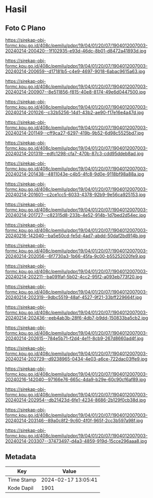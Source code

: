 # Hasil

## Foto C Plano

https://sirekap-obj-formc.kpu.go.id/408c/pemilu/pdpr/19/04/01/20/07/1904012007003-20240214-200420--1f102935-e93d-46dc-8b01-d8472a41893d.jpg

https://sirekap-obj-formc.kpu.go.id/408c/pemilu/pdpr/19/04/01/20/07/1904012007003-20240214-200659--d17181b5-c4e9-4697-9018-6abac9615a63.jpg

https://sirekap-obj-formc.kpu.go.id/408c/pemilu/pdpr/19/04/01/20/07/1904012007003-20240214-200907--8e511856-f815-40e8-8174-49e6d0447500.jpg

https://sirekap-obj-formc.kpu.go.id/408c/pemilu/pdpr/19/04/01/20/07/1904012007003-20240214-201026--c32b5256-14d1-43b2-ae90-f17e16e4a47d.jpg

https://sirekap-obj-formc.kpu.go.id/408c/pemilu/pdpr/19/04/01/20/07/1904012007003-20240214-201149--cff9ca27-6297-419b-9b52-6d98c5525bd7.jpg

https://sirekap-obj-formc.kpu.go.id/408c/pemilu/pdpr/19/04/01/20/07/1904012007003-20240214-201319--edfc1298-cfa7-470b-87c3-cdd95ddeb8ad.jpg

https://sirekap-obj-formc.kpu.go.id/408c/pemilu/pdpr/19/04/01/20/07/1904012007003-20240214-201438--4811043e-c4b5-4fc8-9d0e-9118bf98a88a.jpg

https://sirekap-obj-formc.kpu.go.id/408c/pemilu/pdpr/19/04/01/20/07/1904012007003-20240214-201601--c2ce1cc5-6033-4378-92b9-9e56ca925153.jpg

https://sirekap-obj-formc.kpu.go.id/408c/pemilu/pdpr/19/04/01/20/07/1904012007003-20240214-201727--c82315d8-233b-4e52-914b-1d7bed2d54ec.jpg

https://sirekap-obj-formc.kpu.go.id/408c/pemilu/pdpr/19/04/01/20/07/1904012007003-20240216-142040--ba5e50cd-fe5d-4ad7-abdd-50daf2bd914b.jpg

https://sirekap-obj-formc.kpu.go.id/408c/pemilu/pdpr/19/04/01/20/07/1904012007003-20240214-202056--6f7730a3-1b66-45fa-9c00-b55252020fe9.jpg

https://sirekap-obj-formc.kpu.go.id/408c/pemilu/pdpr/19/04/01/20/07/1904012007003-20240214-202211--ba091faf-5b02-4cc2-95f2-a093eb773f20.jpg

https://sirekap-obj-formc.kpu.go.id/408c/pemilu/pdpr/19/04/01/20/07/1904012007003-20240214-202319--9dbc5519-48af-4527-9f21-33bff229664f.jpg

https://sirekap-obj-formc.kpu.go.id/408c/pemilu/pdpr/19/04/01/20/07/1904012007003-20240214-202436--eeb4ab3b-28f6-4db7-b9dd-150833ba5cb2.jpg

https://sirekap-obj-formc.kpu.go.id/408c/pemilu/pdpr/19/04/01/20/07/1904012007003-20240214-202615--784e5b71-f2d4-4e11-8cb9-267d8660ad4f.jpg

https://sirekap-obj-formc.kpu.go.id/408c/pemilu/pdpr/19/04/01/20/07/1904012007003-20240214-202729--d9238965-0434-4e03-a6ce-722dac03ffe9.jpg

https://sirekap-obj-formc.kpu.go.id/408c/pemilu/pdpr/19/04/01/20/07/1904012007003-20240216-142040--97166e76-665c-4da9-b29e-60c90cf6af89.jpg

https://sirekap-obj-formc.kpu.go.id/408c/pemilu/pdpr/19/04/01/20/07/1904012007003-20240214-202954--db21423d-6fe1-4234-8686-2b129f0cb38d.jpg

https://sirekap-obj-formc.kpu.go.id/408c/pemilu/pdpr/19/04/01/20/07/1904012007003-20240214-203146--89a0c8f2-9c60-4f0f-965f-2cc3b597a98f.jpg

https://sirekap-obj-formc.kpu.go.id/408c/pemilu/pdpr/19/04/01/20/07/1904012007003-20240214-203307--37473497-d4a3-4859-919d-15cce296aaa8.jpg


## Metadata

| Key        | Value               |
| ---------- | ------------------- |
| Time Stamp | 2024-02-17 13:05:41 |
| Kode Dapil | 1901                |



